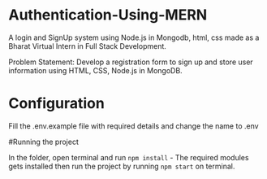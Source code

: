 # Authentication-Using-MERN
A login and SignUp system using Node.js in Mongodb, html, css made as a Bharat Virtual Intern in Full Stack Development.

Problem Statement:
Develop a registration form to sign up and store user information using HTML, CSS, Node.js in MongoDB.

# Configuration
Fill the .env.example file with required details and change the name to .env  

#Running the project

In the folder, open terminal and run `npm install` - The required modules gets installed
then run the project by running `npm start` on terminal.
